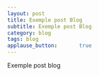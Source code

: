 ```yaml
---
layout: post
title: Exemple post Blog
subtitle: Exemple post Blog
category: blog
tags: blog
applause_button:       true
---
```


Exemple post blog
